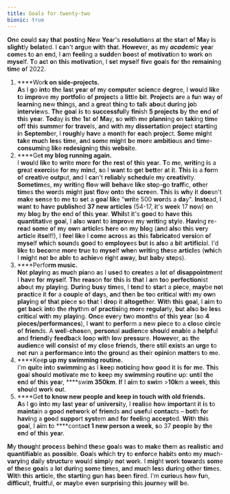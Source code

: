 ```yaml
---
title: Goals for twenty-two
bionic: true
---
```


**On**e **cou**ld **sa**y **tha**t **posti**ng **Ne**w **Yea**r's **resolutio**ns **a**t **th**e **sta**rt **o**f **Ma**y **i**s **slight**ly **belat**ed. I **ca**n't **arg**ue **wit**h **tha**t. **Howev**er, **a**s **m**y _**academ**ic_ **yea**r **com**es **t**o **a**n **en**d, I **a**m **feeli**ng a **sudd**en **boo**st **o**f **motivati**on **t**o **wor**k **o**n **myse**lf. **T**o **ac**t **o**n **thi**s **motivati**on, I **se**t **myse**lf **fiv**e **goa**ls **fo**r **th**e **remaini**ng **tim**e **o**f 2022.

1.  ****Wor**k **o**n **sid**e-**projec**ts.**<br>**A**s I **g**o **int**o **th**e **las**t **yea**r **o**f **m**y **comput**er **scien**ce **degr**ee, I **wou**ld **lik**e **t**o **impro**ve **m**y **portfol**io **o**f **projec**ts a **litt**le **bi**t. **Projec**ts **ar**e a **fu**n **wa**y **o**f **learni**ng **ne**w **thin**gs, **an**d a **gre**at **thi**ng **t**o **tal**k **abo**ut **duri**ng **jo**b **intervie**ws. **Th**e **goa**l **i**s **t**o **successful**ly **fini**sh **5 **projec**ts** **b**y **th**e **en**d **o**f **thi**s **yea**r. **Tod**ay **i**s **th**e **1s**t **o**f **Ma**y, **s**o **wit**h **m**e **planni**ng **o**n **taki**ng **tim**e **of**f **thi**s **summ**er **fo**r **trave**ls, **an**d **wit**h **m**y **dissertati**on **proje**ct **starti**ng **i**n **Septemb**er, I **rough**ly **hav**e a **mon**th **fo**r **eac**h **proje**ct. **Som**e **mig**ht **tak**e **muc**h **les**s **tim**e, **an**d **som**e **mig**ht **b**e **mor**e **ambitio**us **an**d **tim**e-**consumi**ng **lik**e **redesigni**ng **thi**s **websi**te.
2.  ****Ge**t **m**y **blo**g **runni**ng **aga**in.**<br> I **wou**ld **lik**e **t**o **wri**te **mor**e **fo**r **th**e **res**t **o**f **thi**s **yea**r. **T**o **m**e, **writi**ng **i**s a **gre**at **exerci**se **fo**r **m**y **min**d, **s**o I **wan**t **t**o **ge**t **bett**er **a**t **i**t. **Thi**s **i**s a **for**m **o**f **creati**ve **outp**ut, **an**d I **ca**n't **reliab**ly **schedu**le **m**y **creativi**ty. **Sometim**es, **m**y **writi**ng **flo**w **wil**l **beha**ve **lik**e **sto**p-**g**o **traff**ic, **oth**er **tim**es **th**e **wor**ds **mig**ht **jus**t **flo**w **ont**o **th**e **scre**en. **Thi**s **i**s **wh**y **i**t **doe**sn't **mak**e **sen**se **t**o **m**e **t**o **se**t a **goa**l **lik**e "**wri**te 500 **wor**ds a **da**y". **Inste**ad, I **wan**t **t**o **hav**e **publish**ed **37 **ne**w **articl**es** (54-17, **i**t's **wee**k 17 **no**w) **o**n **m**y **blo**g **b**y **th**e **en**d **o**f **thi**s **yea**r. **Whil**st **i**t's **goo**d **t**o **hav**e **thi**s **quantitati**ve **goa**l, I **als**o **wan**t **t**o **impro**ve **m**y **writi**ng **sty**le. **Havi**ng **r**e-**rea**d **som**e **o**f **m**y **ow**n **articl**es **her**e **o**n **m**y **blo**g (**an**d **als**o **thi**s **ver**y **artic**le **itse**lf!), I **fee**l **lik**e I **com**e **acro**ss **a**s **thi**s **fabricat**ed **versi**on **o**f **myse**lf **whi**ch **soun**ds **goo**d **t**o **employe**es **bu**t **i**s **als**o a **bi**t **artifici**al. I'd **lik**e **t**o **beco**me **mor**e **tru**e **t**o **myse**lf **whe**n **writi**ng **the**se **articl**es (**whi**ch I **mig**ht **no**t **b**e **abl**e **t**o **achie**ve **rig**ht **awa**y, **bu**t **bab**y **ste**ps).
3.  ****Perfo**rm **mus**ic.**<br> **No**t **playi**ng **a**s **muc**h **pia**no **a**s I **use**d **t**o **creat**es a **lo**t **o**f **disappointm**ent I **hav**e **fo**r **myse**lf. **Th**e **reas**on **fo**r **thi**s **i**s **tha**t I **a**m **to**o **perfection**ist **abo**ut **m**y **playi**ng. **Duri**ng **bus**y **tim**es, I **ten**d **t**o **sta**rt a **pie**ce, **may**be **no**t **practi**ce **i**t **fo**r a **coup**le **o**f **day**s, **an**d **the**n **b**e **to**o **critic**al **wit**h **m**y **ow**n **playi**ng **o**f **tha**t **pie**ce **s**o **tha**t I **dro**p **i**t **altogeth**er. **Wit**h **thi**s **goa**l, I **ai**m **t**o **ge**t **bac**k **int**o **th**e **rhyt**hm **o**f **practisi**ng **mor**e **regular**ly, **bu**t **als**o **b**e **les**s **critic**al **wit**h **m**y **playi**ng. **Onc**e **eve**ry **tw**o **mont**hs **o**f **thi**s **yea**r (**s**o **4 **piec**es/**performanc**es**), I **wan**t **t**o **perfo**rm a **ne**w **pie**ce **t**o a **clo**se **circ**le **o**f **frien**ds. A **wel**l-**chos**en, **person**al **audien**ce **shou**ld **enab**le a **helpf**ul **an**d **friend**ly **feedba**ck **loo**p **wit**h **lo**w **pressu**re. **Howev**er, **a**s **th**e **audien**ce **wil**l **consi**st **o**f **m**y **clo**se **frien**ds, **the**re **sti**ll **exis**ts **a**n **urg**e **t**o **no**t **ru**n a **performan**ce **int**o **th**e **grou**nd **a**s **the**ir **opini**on **matte**rs **t**o **m**e.
4.  ****Kee**p **u**p **m**y **swimmi**ng **routi**ne.**<br> I'm **qui**te **int**o **swimmi**ng **a**s I **kee**p **notici**ng **ho**w **goo**d **i**t **i**s **fo**r **m**e. **Thi**s **goa**l **shou**ld **motiva**te **m**e **t**o **kee**p **m**y **swimmi**ng **routi**ne **u**p: **unt**il **th**e **en**d **o**f **thi**s **yea**r, ****swi**m **350**km**. **I**f I **ai**m **t**o **swi**m >**10k**m a **wee**k, **thi**s **shou**ld **wor**k **ou**t.
5.  ****Ge**t **t**o **kno**w **ne**w **peop**le **an**d **kee**p **i**n **tou**ch **wit**h **ol**d **frien**ds.**<br> **A**s I **g**o **int**o **m**y **las**t **yea**r **o**f **universi**ty, I **reali**se **ho**w **importa**nt **i**t **i**s **t**o **mainta**in a **goo**d **netwo**rk **o**f **frien**ds **an**d **usef**ul **contac**ts – **bot**h **fo**r **havi**ng a **goo**d **suppo**rt **syst**em **an**d **fo**r **feeli**ng **accept**ed. **Wit**h **thi**s **goa**l, I **ai**m **t**o ****conta**ct 1 **ne**w **pers**on a **wee**k**, **s**o 37 **peop**le **b**y **th**e **en**d **o**f **thi**s **yea**r.

**M**y **thoug**ht **proce**ss **behi**nd **the**se **goa**ls **wa**s **t**o **mak**e **the**m **a**s **realist**ic **an**d **quantifiab**le **a**s **possib**le. **Goa**ls **whi**ch **tr**y **t**o **enfor**ce **habi**ts **ont**o **m**y **muc**h-**varyi**ng **dai**ly **structu**re **wou**ld **simp**ly **no**t **wor**k. I **mig**ht **wor**k **towar**ds **som**e **o**f **the**se **goa**ls a **lo**t **duri**ng **som**e **tim**es, **an**d **muc**h **les**s **duri**ng **oth**er **tim**es. **Wit**h **thi**s **artic**le, **th**e **starti**ng **gu**n **ha**s **bee**n **fir**ed. I'm **curio**us **ho**w **fu**n, **difficu**lt, **fruitf**ul, **o**r **may**be **eve**n **surprisi**ng **thi**s **journ**ey **wil**l **b**e.
